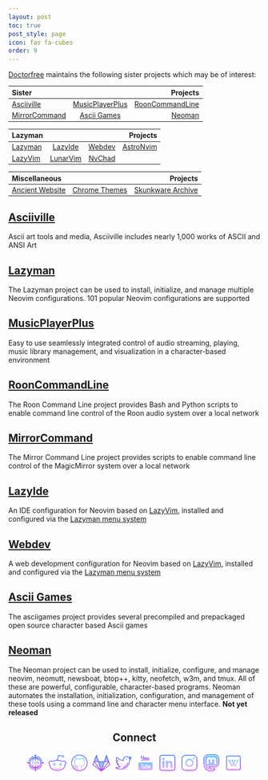 ```yaml
---
layout: post
toc: true
post_style: page
icon: fas fa-cubes
order: 9
---
```


[Doctorfree](https://github.com/doctorfree) maintains the following
sister projects which may be of interest:

| **Sister** |        | **Projects** |
| :----------| :----: | -----------: |
| [Asciiville](https://asciiville.dev) | [MusicPlayerPlus](https://musicplayerplus.dev) | [RoonCommandLine](https://rooncommand.dev) |
| [MirrorCommand](https://mirrorcommand.dev) | [Ascii Games](https://asciigames.neoman.dev) | [Neoman](https://neoman.dev) |

| **Lazyman** |        |        | **Projects** |
| :-----------| :----: | :----: | -----------: |
| [Lazyman](https://lazyman.dev) | [LazyIde](https://ide.lazyman.dev) | [Webdev](https://webdev.lazyman.dev) | [AstroNvim](https://astronvim.lazyman.dev) |
| [LazyVim](https://lazyvim.lazyman.dev) | [LunarVim](https://lunarvim.lazyman.dev) | [NvChad](https://nvchad.lazyman.dev) | |

| **Miscellaneous** |        | **Projects** |
| :-----------------| :----: | -----------: |
| [Ancient Website](https://archive.ronrecord.com) | [Chrome Themes](https://google-chrome-themes) | [Skunkware Archive](https://skunkware.dev) |

## [Asciiville](https://asciiville.dev)

Ascii art tools and media, Asciiville includes nearly 1,000 works of ASCII and ANSI Art

## [Lazyman](https://lazyman.dev)

The Lazyman project can be used to install, initialize, and manage multiple Neovim configurations. 101 popular Neovim configurations are supported

## [MusicPlayerPlus](https://musicplayerplus.dev)

Easy to use seamlessly integrated control of audio streaming, playing, music library management, and visualization in a character-based environment

## [RoonCommandLine](https://rooncommand.dev)

The Roon Command Line project provides Bash and Python scripts to enable command line control of the Roon audio system over a local network

## [MirrorCommand](https://mirrorcommand.dev)

The Mirror Command Line project provides scripts to enable command line control of the MagicMirror system over a local network

## [LazyIde](https://ide.lazyman.dev)

An IDE configuration for Neovim based on [LazyVim](https://www.lazyvim.org), installed and configured via the [Lazyman menu system](https://lazyman.dev)

## [Webdev](https://webdev.lazyman.dev)

A web development configuration for Neovim based on [LazyVim](https://www.lazyvim.org/), installed and configured via the [Lazyman menu system](https://lazyman.dev)

## [Ascii Games](https://asciigames.neoman.dev)

The asciigames project provides several precompiled and prepackaged open source character based Ascii games

## [Neoman](https://neoman.dev)

The Neoman project can be used to install, initialize, configure, and manage neovim, neomutt, newsboat, btop++, kitty, neofetch, w3m, and tmux. All of these are powerful, configurable, character-based programs. Neoman automates the installation, initialization, configuration, and management of these tools using a command line and character menu interface. **Not yet released**

<div align="center">
  <h2 id="connect">Connect</h2>
  <p align="center">
    <a href="https://ronrecord.com" target="_blank" rel="noopener">
      <img align="center"
      style="width:40px;height:40px"
      alt="domain"
      src="https://raw.githubusercontent.com/doctorfree/doctorfree/master/icons/domain.png"
    /></a>
    <a href="https://www.reddit.com/user/No-Blackberry-3160" target="_blank" rel="noopener">
      <img align="center"
      style="width:40px;height:40px"
      alt="reddit"
      src="https://raw.githubusercontent.com/doctorfree/doctorfree/master/icons/reddit.png"
    /></a>
    <a href="https://github.com/doctorfree" target="_blank" rel="noopener">
      <img align="center"
      style="width:40px;height:40px"
      alt="github"
      src="https://raw.githubusercontent.com/doctorfree/doctorfree/master/icons/github.png"
    /></a>
    <a href="https://gitlab.com/doctorfree" target="_blank" rel="noopener">
      <img align="center"
      style="width:40px;height:40px"
      alt="gitlab"
      src="https://raw.githubusercontent.com/doctorfree/doctorfree/master/icons/gitlab.png"
    /></a>
    <a href="https://twitter.com/ronrecord" target="_blank" rel="noopener">
      <img align="center"
      style="width:40px;height:40px"
      alt="twitter"
      src="https://raw.githubusercontent.com/doctorfree/doctorfree/master/icons/twitter.png"
    /></a>
    <a href="https://youtube.com/c/doctorfree" target="_blank" rel="noopener">
      <img align="center"
      style="width:40px;height:40px"
      alt="youtube"
      src="https://raw.githubusercontent.com/doctorfree/doctorfree/master/icons/youtube.png"
    /></a>
    <a href="https://linkedin.com/in/ronrecord" target="_blank" rel="noopener">
      <img align="center"
      style="width:40px;height:40px"
      alt="linkedin"
      src="https://raw.githubusercontent.com/doctorfree/doctorfree/master/icons/linkedin.png"
    /></a>
    <a href="https://instagram.com/doctorfree" target="_blank" rel="noopener">
      <img align="center"
      style="width:40px;height:40px"
      alt="instagram"
      src="https://raw.githubusercontent.com/doctorfree/doctorfree/master/icons/instagram.png"
    /></a>
    <a href="https://noc.social/@doctorwhen" target="_blank" rel="noopener">
      <img align="center"
      style="width:40px;height:40px"
      alt="mastodon"
      src="https://raw.githubusercontent.com/doctorfree/doctorfree/master/icons/mastodon.png"
    /></a>
    <a href="https://en.wikipedia.org/wiki/User:Doctorfree" target="_blank" rel="noopener">
      <img align="center"
      style="width:40px;height:40px"
      alt="wikipedia"
      src="https://raw.githubusercontent.com/doctorfree/doctorfree/master/icons/wikipedia.png"
    /></a>
  </p>
</div>
